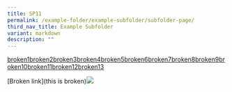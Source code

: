 ```yaml
---
title: SP11
permalink: /example-folder/example-subfolder/subfolder-page/
third_nav_title: Example Subfolder
variant: markdown
description: ""
---
```

[broken1](/broken1)[broken2](/broken2)[broken3](/broken3)[broken4](/broken4)[broken5](/broken5)[broken6](/broken6)[broken7](/broken7)[broken8](/broken8)[broken9](/broken9)[broken10](/broken10)[broken11](/broken11)[broken12](/broken12)[broken13](/broken13)

[Broken link](this is broken)![](/images/nonexistantimg.png)